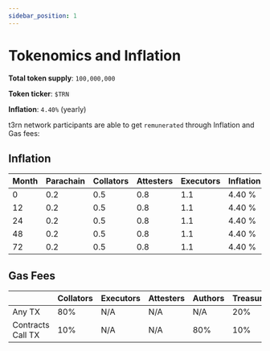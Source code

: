 ```yaml
---
sidebar_position: 1
---
```


# Tokenomics and Inflation

**Total token supply**: `100,000,000`

**Token ticker**: `$TRN`

**Inflation**: `4.40%` (yearly)


t3rn network participants are able to get `remunerated` through Inflation and Gas fees:

## Inflation 

| Month | Parachain | Collators | Attesters | Executors | Inflation |
|---|---|---|---|---|---|
|0|0.2|0.5|0.8|1.1|4.40 %|
|12|0.2|0.5|0.8|1.1|4.40 %|
|24|0.2|0.5|0.8|1.1|4.40 %|
|48|0.2|0.5|0.8|1.1|4.40 %|
|72|0.2|0.5|0.8|1.1|4.40 %|

## Gas Fees

| | Collators | Executors | Attesters | Authors | Treasury | Users |
|---|---|---|---|---|---|---|
| Any TX| 80% | N/A | N/A | N/A | 20% | 0% |
| Contracts Call TX | 10% | N/A | N/A | 80% | 10% | 0% |

